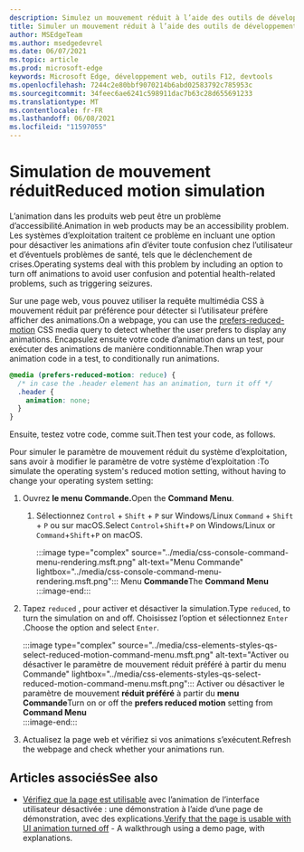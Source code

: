 ```yaml
---
description: Simulez un mouvement réduit à l’aide des outils de développement.
title: Simuler un mouvement réduit à l’aide des outils de développement (CSS préfère le mouvement réduit)
author: MSEdgeTeam
ms.author: msedgedevrel
ms.date: 06/07/2021
ms.topic: article
ms.prod: microsoft-edge
keywords: Microsoft Edge, développement web, outils F12, devtools
ms.openlocfilehash: 7244c2e80bbf9070214b6abd02583792c785953c
ms.sourcegitcommit: 34feec6ae6241c598911dac7b63c28d655691233
ms.translationtype: MT
ms.contentlocale: fr-FR
ms.lasthandoff: 06/08/2021
ms.locfileid: "11597055"
---
```

# <a name="reduced-motion-simulation"></a><span data-ttu-id="7f697-104">Simulation de mouvement réduit</span><span class="sxs-lookup"><span data-stu-id="7f697-104">Reduced motion simulation</span></span>  

<span data-ttu-id="7f697-105">L’animation dans les produits web peut être un problème d’accessibilité.</span><span class="sxs-lookup"><span data-stu-id="7f697-105">Animation in web products may be an accessibility problem.</span></span>  <span data-ttu-id="7f697-106">Les systèmes d’exploitation traitent ce problème en incluant une option pour désactiver les animations afin d’éviter toute confusion chez l’utilisateur et d’éventuels problèmes de santé, tels que le déclenchement de crises.</span><span class="sxs-lookup"><span data-stu-id="7f697-106">Operating systems deal with this problem by including an option to turn off animations to avoid user confusion and potential health-related problems, such as triggering seizures.</span></span>  

<span data-ttu-id="7f697-107">Sur une page web, [][MDNPrefersReducedMotion] vous pouvez utiliser la requête multimédia CSS à mouvement réduit par préférence pour détecter si l’utilisateur préfère afficher des animations.</span><span class="sxs-lookup"><span data-stu-id="7f697-107">On a webpage, you can use the [prefers-reduced-motion][MDNPrefersReducedMotion] CSS media query to detect whether the user prefers to display any animations.</span></span>  <span data-ttu-id="7f697-108">Encapsulez ensuite votre code d’animation dans un test, pour exécuter des animations de manière conditionnable.</span><span class="sxs-lookup"><span data-stu-id="7f697-108">Then wrap your animation code in a test, to conditionally run animations.</span></span>  

```css
@media (prefers-reduced-motion: reduce) {
  /* in case the .header element has an animation, turn it off */
  .header {
    animation: none;
  }
}
```  

<span data-ttu-id="7f697-109">Ensuite, testez votre code, comme suit.</span><span class="sxs-lookup"><span data-stu-id="7f697-109">Then test your code, as follows.</span></span>

<span data-ttu-id="7f697-110">Pour simuler le paramètre de mouvement réduit du système d’exploitation, sans avoir à modifier le paramètre de votre système d’exploitation :</span><span class="sxs-lookup"><span data-stu-id="7f697-110">To simulate the operating system's reduced motion setting, without having to change your operating system setting:</span></span>

1.  <span data-ttu-id="7f697-111">Ouvrez **le menu Commande.**</span><span class="sxs-lookup"><span data-stu-id="7f697-111">Open the **Command Menu**.</span></span>  
    1.  <span data-ttu-id="7f697-112">Sélectionnez `Control` + `Shift` + `P` sur Windows/Linux `Command` + `Shift` + `P` ou sur macOS.</span><span class="sxs-lookup"><span data-stu-id="7f697-112">Select `Control`+`Shift`+`P` on Windows/Linux or `Command`+`Shift`+`P` on macOS.</span></span>  
        
        :::image type="complex" source="../media/css-console-command-menu-rendering.msft.png" alt-text="Menu Commande" lightbox="../media/css-console-command-menu-rendering.msft.png":::
           <span data-ttu-id="7f697-114">Menu **Commande**</span><span class="sxs-lookup"><span data-stu-id="7f697-114">The **Command Menu**</span></span>  
        :::image-end:::  
        
1.  <span data-ttu-id="7f697-115">Tapez `reduced` , pour activer et désactiver la simulation.</span><span class="sxs-lookup"><span data-stu-id="7f697-115">Type `reduced`, to turn the simulation on and off.</span></span>  <span data-ttu-id="7f697-116">Choisissez l’option et sélectionnez `Enter` .</span><span class="sxs-lookup"><span data-stu-id="7f697-116">Choose the option and select `Enter`.</span></span>  
    
    :::image type="complex" source="../media/css-elements-styles-qs-select-reduced-motion-command-menu.msft.png" alt-text="Activer ou désactiver le paramètre de mouvement réduit préféré à partir du menu Commande" lightbox="../media/css-elements-styles-qs-select-reduced-motion-command-menu.msft.png":::
       <span data-ttu-id="7f697-118">Activer ou désactiver le paramètre de mouvement **réduit préféré** à partir du **menu Commande**</span><span class="sxs-lookup"><span data-stu-id="7f697-118">Turn on or off the **prefers reduced motion** setting from **Command Menu**</span></span>  
    :::image-end:::  
    
1.  <span data-ttu-id="7f697-119">Actualisez la page web et vérifiez si vos animations s’exécutent.</span><span class="sxs-lookup"><span data-stu-id="7f697-119">Refresh the webpage and check whether your animations run.</span></span>


## <a name="see-also"></a><span data-ttu-id="7f697-120">Articles associés</span><span class="sxs-lookup"><span data-stu-id="7f697-120">See also</span></span>

* <span data-ttu-id="7f697-121">[Vérifiez que la page est utilisable](test-reduced-ui-motion.md) avec l’animation de l’interface utilisateur désactivée : une démonstration à l’aide d’une page de démonstration, avec des explications.</span><span class="sxs-lookup"><span data-stu-id="7f697-121">[Verify that the page is usable with UI animation turned off](test-reduced-ui-motion.md) - A walkthrough using a demo page, with explanations.</span></span>

    
<!-- links -->  
[DevtoolsIndex]: ../index.md "Outils de développement Microsoft Edge (Chromium) | Documents Microsoft"  
[MDNPrefersReducedMotion]: https://developer.mozilla.org/docs/Web/CSS/@media/prefers-reduced-motion "prefers-reduced-motion | MDN"  
